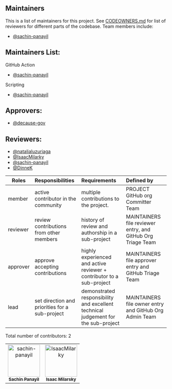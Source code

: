 ## Maintainers

<!-- TODO: Who are the points of contact in your project who are responsible/accountable for the project? This can often be an engineering or design manager or leader, who may or may not be the primary maintainers of the project. -->

This is a list of maintainers for this project. See [CODEOWNERS.md](./CODEOWNERS.md) for list of reviewers for different parts of the codebase. Team members include:

- [@sachin-panayil](https://github.com/sachin-panayil)

## Maintainers List:

<!-- TODO: What groups/domains are maintainers a part of? Does your project have domains/areas that are maintained by specific people? List @USERNAMES directly, or any @ALIASES for groups/teams. -->

GitHub Action

- [@sachin-panayil](https://github.com/sachin-panayil)

Scripting

- [@sachin-panayil](https://github.com/sachin-panayil)

## Approvers:

- [@decause-gov](https://github.com/decause-gov)

## Reviewers:

- [@natalialuzuriaga](https://github.com/natalialuzuriaga)
- [@IsaacMilarky](https://github.com/IsaacMilarky)
- [@sachin-panayil](https://github.com/sachin-panayil)
- [@DinneK](https://github.com/DinneK)

| Roles    | Responsibilities                               | Requirements                                                                      | Defined by                                                  |
| -------- | :--------------------------------------------- | :-------------------------------------------------------------------------------- | :---------------------------------------------------------- |
| member   | active contributor in the community            | multiple contributions to the project.                                            | PROJECT GitHub org Committer Team                           |
| reviewer | review contributions from other members        | history of review and authorship in a sub-project                                 | MAINTAINERS file reviewer entry, and GitHub Org Triage Team |
| approver | approve accepting contributions                | highly experienced and active reviewer + contributor to a sub-project             | MAINTAINERS file approver entry and GitHub Triage Team      |
| lead     | set direction and priorities for a sub-project | demonstrated responsibility and excellent technical judgement for the sub-project | MAINTAINERS file owner entry and GitHub Org Admin Team      |

Total number of contributors: <!--CONTRIBUTOR COUNT START--> 2 <!--CONTRIBUTOR COUNT END-->

<!-- readme: contributors -start -->
<table>
	<tbody>
		<tr>
            <td align="center">
                <a href="https://github.com/sachin-panayil">
                    <img src="https://avatars.githubusercontent.com/u/79382140?v=4" width="100;" alt="sachin-panayil"/>
                    <br />
                    <sub><b>Sachin Panayil</b></sub>
                </a>
            </td>
            <td align="center">
                <a href="https://github.com/IsaacMilarky">
                    <img src="https://avatars.githubusercontent.com/u/24639268?v=4" width="100;" alt="IsaacMilarky"/>
                    <br />
                    <sub><b>Isaac Milarsky</b></sub>
                </a>
            </td>
		</tr>
	<tbody>
</table>
<!-- readme: contributors -end -->

